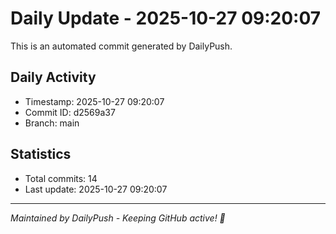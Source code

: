 # Daily Update - 2025-10-27 09:20:07

This is an automated commit generated by DailyPush.

## Daily Activity
- Timestamp: 2025-10-27 09:20:07
- Commit ID: d2569a37
- Branch: main

## Statistics
- Total commits: 14
- Last update: 2025-10-27 09:20:07

---
*Maintained by DailyPush - Keeping GitHub active! 🚀*

